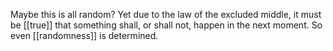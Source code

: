 Maybe this is all random? Yet due to the law of the excluded middle, it must be [[true]] that something shall, or shall not, happen in the next moment. So even [[randomness]] is determined. 
